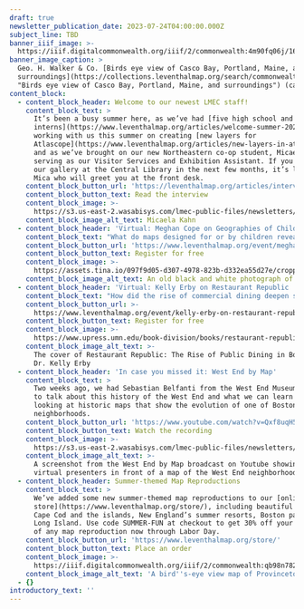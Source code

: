 ```yaml
---
draft: true
newsletter_publication_date: 2023-07-24T04:00:00.000Z
subject_line: TBD
banner_iiif_image: >-
  https://iiif.digitalcommonwealth.org/iiif/2/commonwealth:4m90fq06j/1664,2361,8689,2296/1200,/0/default.jpg
banner_image_caption: >
  Geo. H. Walker & Co. [Birds eye view of Casco Bay, Portland, Maine, and
  surroundings](https://collections.leventhalmap.org/search/commonwealth:r494vs43c
  "Birds eye view of Casco Bay, Portland, Maine, and surroundings") (ca. 1906)
content_block:
  - content_block_header: Welcome to our newest LMEC staff!
    content_block_text: >
      It’s been a busy summer here, as we’ve had [five high school and college
      interns](https://www.leventhalmap.org/articles/welcome-summer-2023-interns/)
      working with us this summer on creating [new layers for
      Atlascope](https://www.leventhalmap.org/articles/new-layers-in-atlascope/)
      and as we’ve brought on our new Northeastern co-op student, Micaela Kahn,
      serving as our Visitor Services and Exhibition Assistant. If you stop by
      our gallery at the Central Library in the next few months, it’s likely
      Mica who will greet you at the front desk. 
    content_block_button_url: 'https://leventhalmap.org/articles/interview-with-micaela-kahn'
    content_block_button_text: Read the interview
    content_block_image: >-
      https://s3.us-east-2.wasabisys.com/lmec-public-files/newsletters/mica-kahn.jpg
    content_block_image_alt_text: Micaela Kahn
  - content_block_header: 'Virtual: Meghan Cope on Geographies of Childhood · July 25, 12:00 pm ET'
    content_block_text: "What do maps designed for or by children reveal about the conditions, spaces, and places of childhood? What insights can be gained about the historical geographies of childhood from primary source material? Join us on Tuesday, July 25 at 12:00 pm ET with\_Dr. Meghan Cope\_for a virtual talk on the conditions and experiences of childhood in early twentieth-century New England.\_This talk is free and open to the public. It will broadcast live to our\_[Facebook page](https://www.facebook.com/bplmaps)\_and\_[YouTube channel](https://www.youtube.com/@LeventhalMapEducationCenter).\n"
    content_block_button_url: 'https://www.leventhalmap.org/event/meghan-cope-geographies-of-childhood/'
    content_block_button_text: Register for free
    content_block_image: >-
      https://assets.tina.io/097f9d05-d307-4978-823b-d332ea55d27e/cropped-playground2.jpeg
    content_block_image_alt_text: An old black and white photograph of children playing on a playground
  - content_block_header: 'Virtual: Kelly Erby on Restaurant Republic · August 14, 12:00 pm ET'
    content_block_text: "How did the rise of commercial dining deepen social fragmentation in nineteenth-century Boston? J\uFEFFoin us on Monday, August 14 at 12:00 pm ET with\_Dr. Kelly Erby\_for a virtual talk on her book,\_[Restaurant Republic: The Rise of Public Dining in Boston](https://www.upress.umn.edu/book-division/books/restaurant-republic). Restaurant Republic\_sheds light on how commercial dining both reflected and helped shape growing fragmentation along lines of race, class, and gender—from the elite Tremont House, which served fashionable French cuisine, to such plebeian and ethnic venues as oyster saloons and Chinese chop suey houses\n"
    content_block_button_url: >-
      https://www.leventhalmap.org/event/kelly-erby-on-restaurant-republic-the-rise-of-public-dining-in-boston/ 
    content_block_button_text: Register for free
    content_block_image: >-
      https://www.upress.umn.edu/book-division/books/restaurant-republic/@@images/image/mini
    content_block_image_alt_text: >-
      The cover of Restaurant Republic: The Rise of Public Dining in Boston by
      Dr. Kelly Erby
  - content_block_header: 'In case you missed it: West End by Map'
    content_block_text: >
      Two weeks ago, we had Sebastian Belfanti from the West End Museum join us
      to talk about this history of the West End and what we can learn from
      looking at historic maps that show the evolution of one of Boston’s oldest
      neighborhoods. 
    content_block_button_url: 'https://www.youtube.com/watch?v=Qxf8uqH55Ho'
    content_block_button_text: Watch the recording
    content_block_image: >-
      https://s3.us-east-2.wasabisys.com/lmec-public-files/newsletters/west-end-by-map-recording.jpg
    content_block_image_alt_text: >-
      A screenshot from the West End by Map broadcast on Youtube showing two
      virtual presenters in front of a map of the West End neighborhood
  - content_block_header: Summer-themed Map Reproductions
    content_block_text: >
      We’ve added some new summer-themed map reproductions to our [online gift
      store](https://www.leventhalmap.org/store/), including beautiful images of
      Cape Cod and the islands, New England’s summer resorts, Boston parks, and
      Long Island. Use code SUMMER-FUN at checkout to get 30% off your purchase
      of any map reproduction now through Labor Day.
    content_block_button_url: 'https://www.leventhalmap.org/store/'
    content_block_button_text: Place an order
    content_block_image: >-
      https://iiif.digitalcommonwealth.org/iiif/2/commonwealth:qb98n782n/full/500,/0/default.jpg
    content_block_image_alt_text: 'A bird''s-eye view map of Provincetown, MA'
  - {}
introductory_text: ''
---
```







